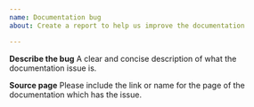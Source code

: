 ```yaml
---
name: Documentation bug
about: Create a report to help us improve the documentation

---
```


**Describe the bug**
A clear and concise description of what the documentation issue is.

**Source page**
Please include the link or name for the page of the documentation which has the issue.
